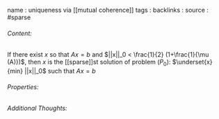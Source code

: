 name : uniqueness via [[mutual coherence]]
tags : 
backlinks : 
source : #sparse 

###### Content:
If there exist $x$ so that $Ax = b$ and $||x||_0 < \frac{1}{2} (1+\frac{1}{\mu (A)})$, then $x$ is the [[sparse]]st solution of problem $(P_0)$: $\underset{x}{min} ||x||_0$ such that $Ax = b$

###### Properties:


###### Additional Thoughts:
